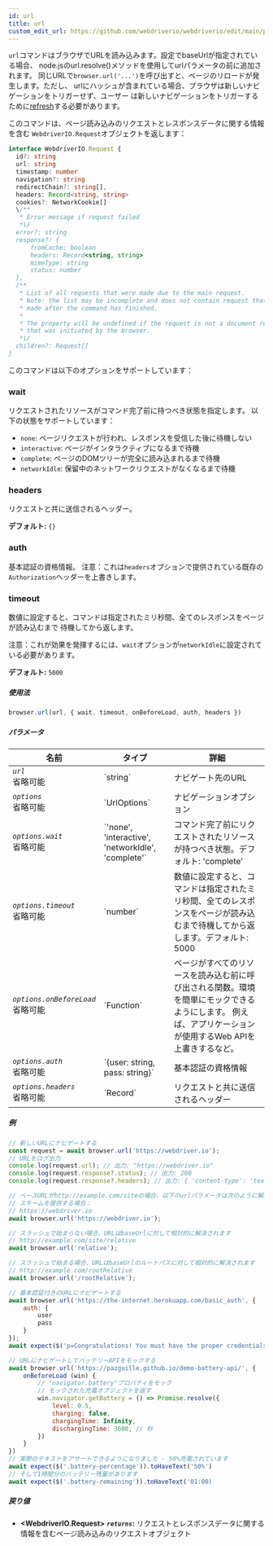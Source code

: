 ```yaml
---
id: url
title: url
custom_edit_url: https://github.com/webdriverio/webdriverio/edit/main/packages/webdriverio/src/commands/browser/url.ts
---
```


`url`コマンドはブラウザでURLを読み込みます。設定でbaseUrlが指定されている場合、
node.jsのurl.resolve()メソッドを使用してurlパラメータの前に追加されます。
同じURLで`browser.url('...')`を呼び出すと、ページのリロードが発生します。ただし、
urlにハッシュが含まれている場合、ブラウザは新しいナビゲーションをトリガーせず、ユーザー
は新しいナビゲーションをトリガーするために[refresh](/docs/api/webdriver#refresh)する必要があります。

このコマンドは、ページ読み込みのリクエストとレスポンスデータに関する情報を含む
`WebdriverIO.Request`オブジェクトを返します：

```ts
interface WebdriverIO.Request {
  id?: string
  url: string
  timestamp: number
  navigation?: string
  redirectChain?: string[],
  headers: Record<string, string>
  cookies?: NetworkCookie[]
  \/**
   * Error message if request failed
   *\/
  error?: string
  response?: {
      fromCache: boolean
      headers: Record<string, string>
      mimeType: string
      status: number
  },
  /**
   * List of all requests that were made due to the main request.
   * Note: the list may be incomplete and does not contain request that were
   * made after the command has finished.
   *
   * The property will be undefined if the request is not a document request
   * that was initiated by the browser.
   *\/
  children?: Request[]
}
```

このコマンドは以下のオプションをサポートしています：

### wait
リクエストされたリソースがコマンド完了前に持つべき状態を指定します。
以下の状態をサポートしています：

 - `none`: ページリクエストが行われ、レスポンスを受信した後に待機しない
 - `interactive`: ページがインタラクティブになるまで待機
 - `complete`: ページのDOMツリーが完全に読み込まれるまで待機
 - `networkIdle`: 保留中のネットワークリクエストがなくなるまで待機

### headers

リクエストと共に送信されるヘッダー。

__デフォルト:__ `{}`

### auth

基本認証の資格情報。
注意：これは`headers`オプションで提供されている既存の`Authorization`ヘッダーを上書きします。

### timeout

数値に設定すると、コマンドは指定されたミリ秒間、全てのレスポンスをページが読み込むまで
待機してから返します。

注意：これが効果を発揮するには、`wait`オプションが`networkIdle`に設定されている必要があります。

__デフォルト:__ `5000`

##### 使用法

```js
browser.url(url, { wait, timeout, onBeforeLoad, auth, headers })
```

##### パラメータ

<table>
  <thead>
    <tr>
      <th>名前</th><th>タイプ</th><th>詳細</th>
    </tr>
  </thead>
  <tbody>
    <tr>
      <td><code><var>url</var></code><br /><span className="label labelWarning">省略可能</span></td>
      <td>`string`</td>
      <td>ナビゲート先のURL</td>
    </tr>
    <tr>
      <td><code><var>options</var></code><br /><span className="label labelWarning">省略可能</span></td>
      <td>`UrlOptions`</td>
      <td>ナビゲーションオプション</td>
    </tr>
    <tr>
      <td><code><var>options.wait</var></code><br /><span className="label labelWarning">省略可能</span></td>
      <td>`'none', 'interactive', 'networkIdle', 'complete'`</td>
      <td>コマンド完了前にリクエストされたリソースが持つべき状態。デフォルト: 'complete'</td>
    </tr>
    <tr>
      <td><code><var>options.timeout</var></code><br /><span className="label labelWarning">省略可能</span></td>
      <td>`number`</td>
      <td>数値に設定すると、コマンドは指定されたミリ秒間、全てのレスポンスをページが読み込むまで待機してから返します。デフォルト: 5000</td>
    </tr>
    <tr>
      <td><code><var>options.onBeforeLoad</var></code><br /><span className="label labelWarning">省略可能</span></td>
      <td>`Function`</td>
      <td>ページがすべてのリソースを読み込む前に呼び出される関数。環境を簡単にモックできるようにします。
例えば、アプリケーションが使用するWeb APIを上書きするなど。</td>
    </tr>
    <tr>
      <td><code><var>options.auth</var></code><br /><span className="label labelWarning">省略可能</span></td>
      <td>`{user: string, pass: string}`</td>
      <td>基本認証の資格情報</td>
    </tr>
    <tr>
      <td><code><var>options.headers</var></code><br /><span className="label labelWarning">省略可能</span></td>
      <td>`Record<string, string>`</td>
      <td>リクエストと共に送信されるヘッダー</td>
    </tr>
  </tbody>
</table>

##### 例

```js title="url.js"
// 新しいURLにナビゲートする
const request = await browser.url('https://webdriver.io');
// URLをログ出力
console.log(request.url); // 出力: "https://webdriver.io"
console.log(request.response?.status); // 出力: 200
console.log(request.response?.headers); // 出力: { 'content-type': 'text/html; charset=UTF-8' }

```

```js title="baseUrlResolutions.js"
// ベースURLがhttp://example.com/siteの場合、以下のurlパラメータは次のように解決されます：
// スキームを提供する場合：
// https://webdriver.io
await browser.url('https://webdriver.io');

// スラッシュで始まらない場合、URLはbaseUrlに対して相対的に解決されます
// http://example.com/site/relative
await browser.url('relative');

// スラッシュで始まる場合、URLはbaseUrlのルートパスに対して相対的に解決されます
// http://example.com/rootRelative
await browser.url('/rootRelative');

```

```js title="basicAuth.js"
// 基本認証付きのURLにナビゲートする
await browser.url('https://the-internet.herokuapp.com/basic_auth', {
    auth: {
        user
        pass
    }
});
await expect($('p=Congratulations! You must have the proper credentials.').toBeDisplayed();

```

```js title="onBeforeLoad.js"
// URLにナビゲートしてバッテリーAPIをモックする
await browser.url('https://pazguille.github.io/demo-battery-api/', {
    onBeforeLoad (win) {
        // "navigator.battery"プロパティをモック
        // モックされた充電オブジェクトを返す
        win.navigator.getBattery = () => Promise.resolve({
            level: 0.5,
            charging: false,
            chargingTime: Infinity,
            dischargingTime: 3600, // 秒
        })
    }
})
// 実際のテキストをアサートできるようになりました - 50%充電されています
await expect($('.battery-percentage')).toHaveText('50%')
// そして1時間分のバッテリー残量があります
await expect($('.battery-remaining')).toHaveText('01:00)
```

##### 戻り値

- **&lt;WebdriverIO.Request&gt;**
            **<code><var>returns</var></code>:**  リクエストとレスポンスデータに関する情報を含むページ読み込みのリクエストオブジェクト